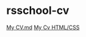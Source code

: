 # rsschool-cv

[My CV.md](https://lizakasper.github.io/rsschool-cv/cv)
[My Cv HTML/CSS](https://lizakasper.github.io/rsschool-cv/)
